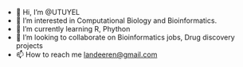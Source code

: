 - 👋 Hi, I’m @UTUYEL
- 👀 I’m interested in Computational Biology and Bioinformatics. 
- 🌱 I’m currently learning R, Phython
- 💞️ I’m looking to collaborate on Bioinformatics jobs, Drug discovery projects
- 📫 How to reach me landeeren@gmail.com

<!---
UTUYEL/UTUYEL is a ✨ special ✨ repository because its `README.md` (this file) appears on your GitHub profile.
You can click the Preview link to take a look at your changes.
--->
